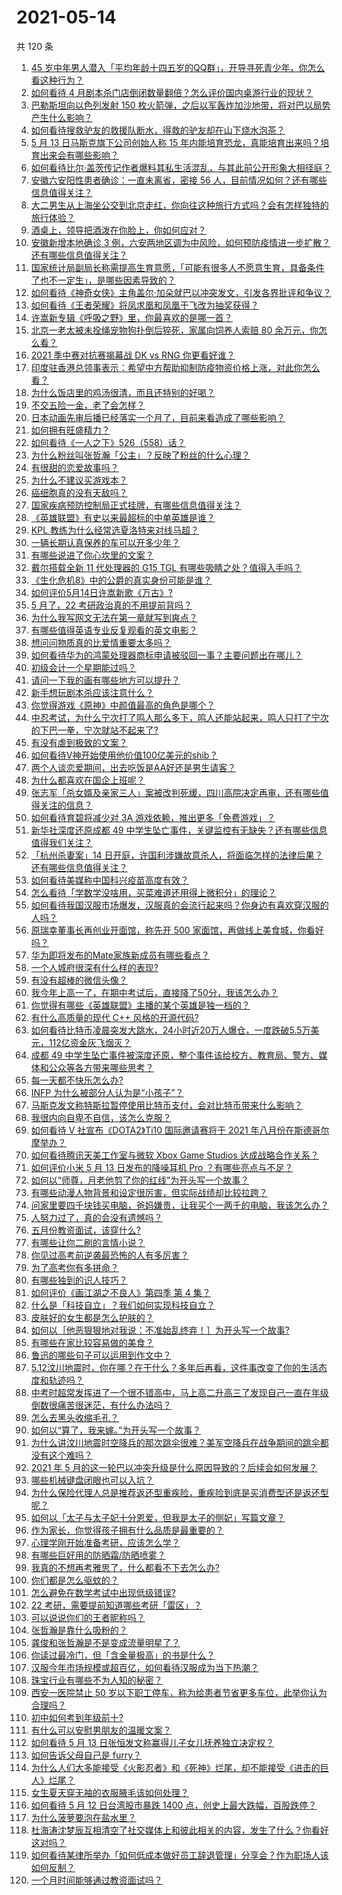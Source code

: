 # 2021-05-14

共 120 条

<!-- BEGIN -->
<!-- 最后更新时间 Fri May 14 2021 12:12:21 GMT+0800 (China Standard Time) -->

1. [45
   岁中年男人潜入「平均年龄十四五岁的QQ群」，开导寻死青少年，你怎么看这种行为？](https://www.zhihu.com/question/458209073)
2. [如何看待 4
   月剧本杀门店倒闭数量翻倍？怎么评价国内桌游行业的现状？](https://www.zhihu.com/question/459180058)
3. [巴勒斯坦向以色列发射 150
   枚火箭弹，之后以军轰炸加沙地带，将对巴以局势产生什么影响？](https://www.zhihu.com/question/458956080)
4. [如何看待搜救驴友的救援队断水，得救的驴友却在山下烧水泡茶？](https://www.zhihu.com/question/459310609)
5. [5 月 13 日马斯克旗下公司创始人称 15
   年内能培育恐龙，真能培育出来吗？培育出来会有哪些影响？](https://www.zhihu.com/question/459235882)
6. [如何看待比尔·盖茨传记作者爆料其私生活混乱，与其此前公开形象大相径庭？](https://www.zhihu.com/question/459168945)
7. [安徽六安阳性患者确诊：一直未离省，密接 56
   人，目前情况如何？还有哪些信息值得关注？](https://www.zhihu.com/question/459216973)
8. [大二男生从上海坐公交到北京走红，你向往这种旅行方式吗？会有怎样独特的旅行体验？](https://www.zhihu.com/question/459203090)
9. [酒桌上，领导把酒泼在你脸上，你如何应对？](https://www.zhihu.com/question/438684200)
10. [安徽新增本地确诊 3
    例，六安两地区调为中风险，如何预防疫情进一步扩散？还有哪些信息值得关注？](https://www.zhihu.com/question/459297033)
11. [国家统计局副局长称需提高生育意愿，「可能有很多人不愿意生育，具备条件了也不一定生」，是哪些因素导致的？](https://www.zhihu.com/question/459227388)
12. [如何看待《神奇女侠》主角盖尔·加朵就巴以冲突发文，引发各界批评和争议？](https://www.zhihu.com/question/459349054)
13. [如何看待《王者荣耀》将凤求凰和凤凰于飞改为抽奖获得？](https://www.zhihu.com/question/459185231)
14. [许嵩新专辑《呼吸之野》里，你最喜欢的是哪一首？](https://www.zhihu.com/question/459313236)
15. [北京一老太被未拴绳宠物狗扑倒后猝死，家属向饲养人索赔 80
    余万元，你怎么看？](https://www.zhihu.com/question/459188941)
16. [2021 季中赛对抗赛揭幕战 DK vs RNG 你更看好谁？](https://www.zhihu.com/question/459201355)
17. [印度驻香港总领事表示：希望中方帮助抑制防疫物资价格上涨，对此你怎么看？](https://www.zhihu.com/question/459219198)
18. [为什么饭店里的鸡汤很清，而且还特别的好喝？](https://www.zhihu.com/question/437783371)
19. [不交五险一金，老了会怎样？](https://www.zhihu.com/question/383748418)
20. [日本动画先审后播已经落实一个月了，目前来看造成了哪些影响？](https://www.zhihu.com/question/459030813)
21. [如何拥有旺盛精力？](https://www.zhihu.com/question/21671881)
22. [如何看待《一人之下》526（558）话？](https://www.zhihu.com/question/459275898)
23. [为什么粉丝叫张哲瀚「公主」？反映了粉丝的什么心理？](https://www.zhihu.com/question/457355329)
24. [有很甜的恋爱故事吗？](https://www.zhihu.com/question/336465537)
25. [为什么不建议买游戏本？](https://www.zhihu.com/question/406822764)
26. [癌细胞真的没有天敌吗？](https://www.zhihu.com/question/443608344)
27. [国家疾病预防控制局正式挂牌，有哪些信息值得关注？](https://www.zhihu.com/question/459166214)
28. [《英雄联盟》有史以来最超标的中单英雄是谁？](https://www.zhihu.com/question/458539582)
29. [KPL 教练为什么经常选夏洛特来对线马超？](https://www.zhihu.com/question/456202014)
30. [一辆长期认真保养的车可以开多少年？](https://www.zhihu.com/question/42018659)
31. [有哪些说进了你心坎里的文案？](https://www.zhihu.com/question/450326199)
32. [戴尔搭载全新 11 代处理器的 G15 TGL
    有哪些吸睛之处？值得入手吗？](https://www.zhihu.com/question/459183151)
33. [《生化危机8》中的公爵的真实身份可能是谁？](https://www.zhihu.com/question/458347017)
34. [如何评价5月14日许嵩新歌《万古》?](https://www.zhihu.com/question/459309903)
35. [5 月了，22 考研政治真的不用提前背吗？](https://www.zhihu.com/question/459197746)
36. [为什么我写网文无法在第一章就写到爽点？](https://www.zhihu.com/question/456638837)
37. [有哪些值得英语专业反复观看的英文电影？](https://www.zhihu.com/question/327827779)
38. [想问问物质真的比爱情重要太多吗？](https://www.zhihu.com/question/458790267)
39. [如何看待华为的鸿蒙处理器商标申请被驳回一事？主要问题出在哪儿？](https://www.zhihu.com/question/459040169)
40. [初级会计一个星期能过吗？](https://www.zhihu.com/question/458361130)
41. [请问一下我的画有哪些地方可以提升？](https://www.zhihu.com/question/455530799)
42. [新手想玩剧本杀应该注意什么？](https://www.zhihu.com/question/457763097)
43. [你觉得游戏《原神》中颜值最高的角色是哪个？](https://www.zhihu.com/question/459265069)
44. [中忍考试，为什么宁次打了鸣人那么多下，鸣人还能站起来，鸣人只打了宁次的下巴一拳，宁次就站不起来了?](https://www.zhihu.com/question/458394330)
45. [有没有虐到极致的文案？](https://www.zhihu.com/question/438549057)
46. [如何看待V神开始使用他价值100亿美元的shib？](https://www.zhihu.com/question/459141863)
47. [两个人谈恋爱期间，出去吃饭是AA好还是男生请客？](https://www.zhihu.com/question/453155566)
48. [为什么都喜欢在国企上班呢？](https://www.zhihu.com/question/435520812)
49. [张志军「杀女婿及亲家三人」案被改判死缓，四川高院决定再审，还有哪些值得关注的信息？](https://www.zhihu.com/question/459168017)
50. [如何看待育碧将减少对 3A 游戏依赖，推出更多「免费游戏」？](https://www.zhihu.com/question/459085211)
51. [新华社深度还原成都 49
    中学生坠亡事件，关键监控有无缺失？还有哪些信息值得我们关注？](https://www.zhihu.com/question/459149724)
52. [「杭州杀妻案」14
    日开庭，许国利涉嫌故意杀人，将面临怎样的法律后果？还有哪些信息值得关注？](https://www.zhihu.com/question/459018152)
53. [如何看待美媒称中国科兴疫苗高度有效？](https://www.zhihu.com/question/459164049)
54. [怎么看待「学数学没啥用，买菜难道还用得上微积分」的理论？](https://www.zhihu.com/question/330028623)
55. [如何看待我国汉服市场爆发，汉服真的会流行起来吗？你身边有喜欢穿汉服的人吗？](https://www.zhihu.com/question/459183624)
56. [原瑞幸董事长再创业开面馆，称先开 500
    家面馆，再做线上美食城，你看好吗？](https://www.zhihu.com/question/459077352)
57. [华为即将发布的Mate家族新成员有哪些看点？](https://www.zhihu.com/question/459213568)
58. [一个人城府很深有什么样的表现?](https://www.zhihu.com/question/30478446)
59. [有没有超棒的微信头像？](https://www.zhihu.com/question/432712007)
60. [我今年上高一了，在期中考试后，直接降了50分，我该怎么办？](https://www.zhihu.com/question/457399291)
61. [你觉得有哪些《英雄联盟》主播的某个英雄是独一档的？](https://www.zhihu.com/question/458263223)
62. [有什么高质量的现代 C++ 风格的开源代码?](https://www.zhihu.com/question/23153437)
63. [如何看待比特币凌晨突发大跳水，24小时近20万人爆仓，一度跌破5.5万美元，112亿资金灰飞烟灭？](https://www.zhihu.com/question/458814331)
64. [成都 49
    中学生坠亡事件被深度还原，整个事件该给校方、教育局、警方、媒体和公众等各方带来哪些思考？](https://www.zhihu.com/question/459211214)
65. [每一天都不快乐怎么办?](https://www.zhihu.com/question/455487375)
66. [INFP 为什么被部分人认为是“小孩子”？](https://www.zhihu.com/question/455026352)
67. [马斯克发文称特斯拉暂停使用比特币支付，会对比特币带来什么影响？](https://www.zhihu.com/question/459161438)
68. [我很内向自卑不自信，该怎么克服？](https://www.zhihu.com/question/454924026)
69. [如何看待 V 社宣布《DOTA2》Ti10 国际邀请赛将于 2021
    年八月份在斯德哥尔摩举办？](https://www.zhihu.com/question/459019776)
70. [如何看待腾讯天美工作室与微软 Xbox Game Studios
    达成战略合作关系？](https://www.zhihu.com/question/459182008)
71. [如何评价小米 5 月 13 日发布的降噪耳机 Pro
    ？有哪些亮点与不足？](https://www.zhihu.com/question/458684897)
72. [如何以“师尊，月老他剪了你的红线”为开头写一个故事？](https://www.zhihu.com/question/444729919)
73. [有哪些动漫人物背景和设定很厉害，但实际战绩却比较拉跨？](https://www.zhihu.com/question/450292431)
74. [问家里要四千块钱买电脑，爸妈嫌贵，让我买个一两千的电脑，我该怎么办？](https://www.zhihu.com/question/438760685)
75. [人努力过了，真的会没有遗憾吗？](https://www.zhihu.com/question/456328273)
76. [五月份教资面试，该穿什么?](https://www.zhihu.com/question/457250431)
77. [有哪些让你二刷的言情小说？](https://www.zhihu.com/question/354691177)
78. [你见过高考前逆袭最恐怖的人有多厉害？](https://www.zhihu.com/question/283917753)
79. [为了高考你有多拼命？](https://www.zhihu.com/question/265601359)
80. [有哪些独到的识人技巧？](https://www.zhihu.com/question/47908341)
81. [如何评价《画江湖之不良人》第四季 第 4 集？](https://www.zhihu.com/question/459183650)
82. [什么是「科技自立」？我们如何实现科技自立？](https://www.zhihu.com/question/458853728)
83. [皮肤好的女生都是怎么护肤的？](https://www.zhihu.com/question/378731108)
84. [如何以［他恶狠狠地对我说：不准始乱终弃！］为开头写一个故事?](https://www.zhihu.com/question/458410036)
85. [有哪些在家比较容易做的美食？](https://www.zhihu.com/question/351273101)
86. [鲁迅的哪些句子可以运用到作文中？](https://www.zhihu.com/question/333279136)
87. [5.12汶川地震时，你在哪？在干什么？多年后再看，这件事改变了你的生活态度和轨迹吗？](https://www.zhihu.com/question/459026072)
88. [中考时超常发挥进了一个很不错高中，马上高二升高三了发现自己一直在年级倒数很痛苦很迷茫，有什么办法吗？](https://www.zhihu.com/question/458421713)
89. [怎么去黑头收缩毛孔？](https://www.zhihu.com/question/24903292)
90. [如何以“算了，我来嫁。”为开头写一个故事？](https://www.zhihu.com/question/453317026)
91. [为什么讲汶川地震时空降兵的那次跳伞很难？美军空降兵在战争期间的跳伞都没有这个难吗？](https://www.zhihu.com/question/35656689)
92. [2021 年 5
    月的这一轮巴以冲突升级是什么原因导致的？后续会如何发展？](https://www.zhihu.com/question/459004922)
93. [哪些机械键盘闭眼也可以入坑？](https://www.zhihu.com/question/380566492)
94. [为什么保险代理人总是推荐返还型重疾险，重疾险到底是买消费型还是返还型呢？](https://www.zhihu.com/question/326513838)
95. [如何以「太子与太子妃十分恩爱，但我是太子的侧妃」写篇文章？](https://www.zhihu.com/question/443793653)
96. [作为家长，你觉得孩子拥有什么品质是最重要的？](https://www.zhihu.com/question/458325713)
97. [心理学刚开始准备考研，应该怎么学？](https://www.zhihu.com/question/458669949)
98. [有哪些巨好用的防晒霜/防晒喷雾？](https://www.zhihu.com/question/268591519)
99. [我真的不想再考雅思了，什么都看不下去怎么办?](https://www.zhihu.com/question/348158667)
100. [你们都是怎么驱蚊的？](https://www.zhihu.com/question/321811888)
101. [怎么避免在数学考试中出现低级错误?](https://www.zhihu.com/question/453348798)
102. [22 考研，需要提前知道哪些考研「雷区」？](https://www.zhihu.com/question/448380449)
103. [可以说说你们的王者昵称吗？](https://www.zhihu.com/question/442206137)
104. [张哲瀚是靠什么吸粉的？](https://www.zhihu.com/question/458902092)
105. [龚俊和张哲瀚是不是变成流量明星了？](https://www.zhihu.com/question/458177200)
106. [你读过最冷门，但「含金量极高」的书是什么？](https://www.zhihu.com/question/438708854)
107. [汉服今年市场规模或超百亿，如何看待汉服成为当下热潮？](https://www.zhihu.com/question/459160852)
108. [珠宝行业有哪些不为人知的秘密？](https://www.zhihu.com/question/59084436)
109. [西安一医院禁止 50
     岁以下职工停车，称为给患者节省更多车位，此举你认为合理吗？](https://www.zhihu.com/question/459024549)
110. [初中如何考到年级前十?](https://www.zhihu.com/question/353434774)
111. [有什么可以安慰男朋友的温暖文案？](https://www.zhihu.com/question/451064358)
112. [如何看待 5 月 13
     日张恒发文称赢得儿子女儿抚养独立决定权？](https://www.zhihu.com/question/459149865)
113. [如何告诉父母自己是 furry？](https://www.zhihu.com/question/444555641)
114. [为什么人们大多能接受《火影忍者》和《死神》烂尾，却不能接受《进击的巨人》烂尾？](https://www.zhihu.com/question/453988761)
115. [女生夏天穿无袖的衣服腋毛该如何处理？](https://www.zhihu.com/question/49147353)
116. [如何看待 5 月 12 日台湾股市暴跌 1400
     点，创史上最大跌幅，百股跌停？](https://www.zhihu.com/question/459028790)
117. [为什么菠萝要泡在盐水里？](https://www.zhihu.com/question/441723737)
118. [杜海涛沈梦辰互相清空了社交媒体上和彼此相关的内容，发生了什么？你看好这对吗？](https://www.zhihu.com/question/459091147)
119. [如何看待某律所举办「如何低成本做好员工辞退管理」分享会？作为职场人该如何反制？](https://www.zhihu.com/question/459085788)
120. [一个月时间能够通过教资面试吗？](https://www.zhihu.com/question/450116108)

<!-- END -->
